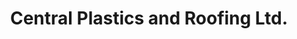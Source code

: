 ---
title: "Central Plastics and Roofing Ltd."
url: /aberdeen/central-plastics-and-roofing-ltd/
shop: Allgemein
---